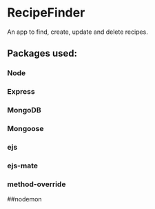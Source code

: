 # RecipeFinder
An app to find, create, update and delete recipes.

## Packages used:
### Node
### Express
### MongoDB
### Mongoose
### ejs
### ejs-mate
### method-override
##nodemon
